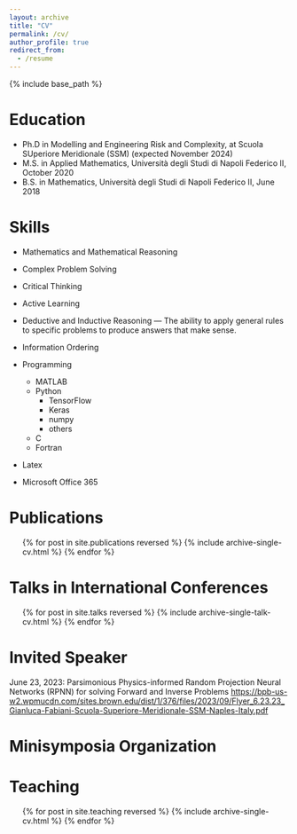 ```yaml
---
layout: archive
title: "CV"
permalink: /cv/
author_profile: true
redirect_from:
  - /resume
---
```


{% include base_path %}

Education
======
* Ph.D in Modelling and Engineering Risk and Complexity, at Scuola SUperiore Meridionale (SSM) (expected November 2024)
* M.S. in Applied Mathematics, Università degli Studi di Napoli Federico II, October 2020
* B.S. in Mathematics, Università degli Studi di Napoli Federico II, June 2018
  
Skills
======
* Mathematics and Mathematical Reasoning

* Complex Problem Solving  

* Critical Thinking  

* Active Learning
  
* Deductive and Inductive Reasoning — The ability to apply general rules to specific problems to produce answers that make sense.
  
* Information Ordering

* Programming
  * MATLAB
  * Python
    * TensorFlow
    * Keras
    * numpy
    * others
  * C
  * Fortran

* Latex

* Microsoft Office 365
    
Publications
======
  <ul>{% for post in site.publications reversed %}
    {% include archive-single-cv.html %}
  {% endfor %}</ul>
  
Talks in International Conferences
======
  <ul>{% for post in site.talks reversed %}
    {% include archive-single-talk-cv.html  %}
  {% endfor %}</ul>

Invited Speaker
======
June 23, 2023: Parsimonious Physics-informed Random Projection Neural Networks (RPNN) for solving Forward and Inverse Problems
https://bpb-us-w2.wpmucdn.com/sites.brown.edu/dist/1/376/files/2023/09/Flyer_6.23.23_Gianluca-Fabiani-Scuola-Superiore-Meridionale-SSM-Naples-Italy.pdf

Minisymposia Organization
======
  
Teaching
======
  <ul>{% for post in site.teaching reversed %}
    {% include archive-single-cv.html %}
  {% endfor %}</ul>

